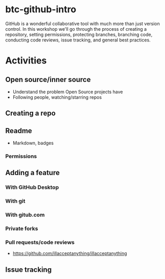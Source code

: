 # btc-github-intro
GitHub is a wonderful collaborative tool with much more than just version control. In this workshop we'll go through the process of creating a repository, setting permissions, protecting branches, branching code, conducting code reviews, issue tracking, and general best practices.

# Activities
## Open source/inner source
- Understand the problem Open Source projects have
- Following people, watching/starring repos

## Creating a repo

## Readme
- Markdown, badges

### Permissions

## Adding a feature 

### With GitHub Desktop

### With git

### With gitub.com

### Private forks

### Pull requests/code reviews
- https://github.com/illacceptanything/illacceptanything

## Issue tracking
